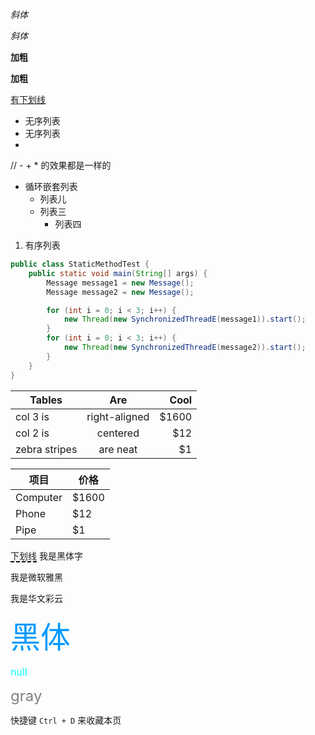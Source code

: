_斜体_

*斜体*

**加粗**

__加粗__

<u>有下划线</u>

- 无序列表
- 无序列表
-
// - + * 的效果都是一样的

- 循环嵌套列表
  + 列表儿
  + 列表三
    * 列表四


1. 有序列表


```Java
public class StaticMethodTest {
    public static void main(String[] args) {
        Message message1 = new Message();
        Message message2 = new Message();

        for (int i = 0; i < 3; i++) {
            new Thread(new SynchronizedThreadE(message1)).start();
        }
        for (int i = 0; i < 3; i++) {
            new Thread(new SynchronizedThreadE(message2)).start();
        }
    }
}
```

| Tables        | Are           | Cool  |
| ------------- |:-------------:| -----:|
| col 3 is      | right-aligned | $1600 |
| col 2 is      | centered      |   $12 |
| zebra stripes | are neat      |    $1 |


项目     | 价格
-------- | ---
Computer | $1600
Phone    | $12
Pipe     | $1
<span style="border-bottom:2px dashed black;">下划线</span>
<font face="黑体">我是黑体字</font>

<font face="微软雅黑">我是微软雅黑</font>

<font face="STCAIYUN">我是华文彩云</font>

<font color=#0099ff size=12 face="黑体">黑体</font>

<font color=#00ffff size=3>null</font>

<font color=gray size=5>gray</font>

快捷键 `Ctrl + D` 来收藏本页
